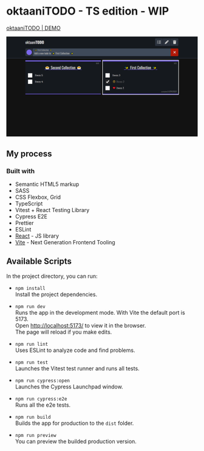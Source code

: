 # oktaaniTODO - TS edition - WIP

[oktaaniTODO | DEMO](https://oktaani.com/todo-demo/)

![Preview image](https://raw.githubusercontent.com/Epikle/oktaani-todo/main/public/oktaani-todo-meta.png)

## My process

### Built with

- Semantic HTML5 markup
- SASS
- CSS Flexbox, Grid
- TypeScript
- Vitest + React Testing Library
- Cypress E2E
- Prettier
- ESLint
- [React](https://reactjs.org/) - JS library
- [Vite](https://vitejs.dev/) - Next Generation Frontend Tooling

## Available Scripts

In the project directory, you can run:

- `npm install` <br /> Install the project dependencies.

- `npm run dev` <br /> Runs the app in the development mode. With Vite the default port is 5173.<br />
  Open [ http://localhost:5173/](http://localhost:5173/) to view it in the browser.<br />
  The page will reload if you make edits.

- `npm run lint` <br /> Uses ESLint to analyze code and find problems.

- `npm run test` <br /> Launches the Vitest test runner and runs all tests.

- `npm run cypress:open` <br /> Launches the Cypress Launchpad window.

- `npm run cypress:e2e` <br /> Runs all the e2e tests.

- `npm run build` <br /> Builds the app for production to the `dist` folder.

- `npm run preview` <br /> You can preview the builded production version.
